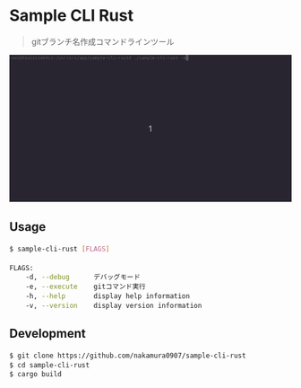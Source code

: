 # Sample CLI Rust

> gitブランチ名作成コマンドラインツール

![DEMO](assets/sample-cli-rust-demo.gif)

## Usage

```bash
$ sample-cli-rust [FLAGS]

FLAGS:
    -d, --debug      デバッグモード
    -e, --execute    gitコマンド実行
    -h, --help       display help information
    -v, --version    display version information
```

## Development

```bash
$ git clone https://github.com/nakamura0907/sample-cli-rust
$ cd sample-cli-rust
$ cargo build
```